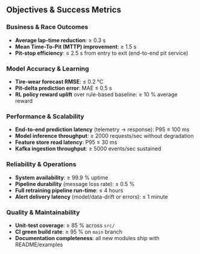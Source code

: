 ## Objectives & Success Metrics

### Business & Race Outcomes
- **Average lap-time reduction**: ≥ 0.3 s  
- **Mean Time-To-Pit (MTTP) improvement**: ≥ 1.5 s  
- **Pit-stop efficiency**: ≤ 2.5 s from entry to exit (end-to-end pit service)  

### Model Accuracy & Learning
- **Tire-wear forecast RMSE**: ≤ 0.2 °C  
- **Pit-delta prediction error**: MAE ≤ 0.5 s  
- **RL policy reward uplift** over rule-based baseline: ≥ 10 % average reward  

### Performance & Scalability
- **End-to-end prediction latency** (telemetry → response): P95 ≤ 100 ms  
- **Model inference throughput**: ≥ 2000 requests/sec without degradation  
- **Feature store read latency**: P95 ≤ 30 ms  
- **Kafka ingestion throughput**: ≥ 5000 events/sec sustained  

### Reliability & Operations
- **System availability**: ≥ 99.9 % uptime  
- **Pipeline durability** (message loss rate): ≤ 0.5 %  
- **Full retraining pipeline run-time**: ≤ 4 hours  
- **Alert delivery latency** (model/data-drift or errors): ≤ 1 minute  

### Quality & Maintainability
- **Unit-test coverage**: ≥ 85 % across `src/`  
- **CI green build rate**: ≥ 95 % on `main` branch  
- **Documentation completeness**: all new modules ship with README/examples  

